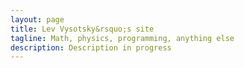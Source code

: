 ```yaml
---
layout: page
title: Lev Vysotsky&rsquo;s site
tagline: Math, physics, programming, anything else
description: Description in progress
---
```

